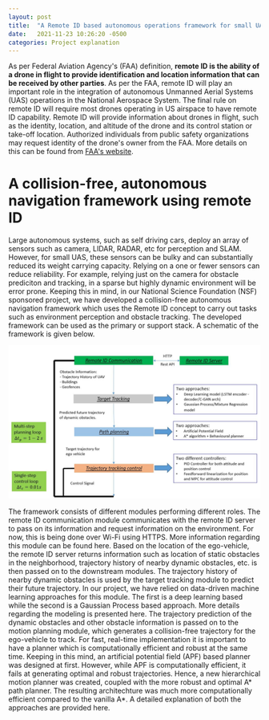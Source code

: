 ```yaml
---
layout: post
title:  "A Remote ID based autonomous operations framework for small UAS"
date:   2021-11-23 10:26:20 -0500
categories: Project explanation
---
```


As per Federal Aviation Agency's (FAA) definition, **remote ID is the ability of a drone in flight to provide identification and location information that can be received by other parties**. As per the FAA, remote ID will play an important role in the integration of autonomous Unmanned Aerial Systems (UAS) operations in the National Aerospace System. The final rule on remote ID will require most drones operating in US airspace to have remote ID capability. Remote ID will provide information about drones in flight, such as the identity, location, and altitude of the drone and its control station or take-off location. Authorized individuals from public safety organizations may request identity of the drone's owner from the FAA. More details on this can be found from [FAA's website](https://www.faa.gov/uas/getting_started/remote_id/).

# A collision-free, autonomous navigation framework using remote ID

Large autonomous systems, such as self driving cars, deploy an array of sensors such as camera, LIDAR, RADAR, etc for perception and SLAM. However, for small UAS, these sensors can be bulky and can substantially reduced its weight carrying capacity. Relying on a one or fewer sensors can reduce reliability. For example, relying just on the camera for obstacle prediciton and tracking, in a sparse but highly dynamic environment will be error prone. Keeping this in mind, in our National Science Foundation (NSF) sponsored project, we have developed a collision-free autonomous navigation framework which uses the Remote ID concept to carry out tasks such as environment perception and obstacle tracking. The developed framework can be used as the primary or support stack. A schematic of the framework is given below. 

<img src="/images/framework_schematic.JPG" alt="Schematic for the UAS navigation framework" width="800"/>

The framework consists of different modules performing different roles. The remote ID communication module communicates with the remote ID server to pass on its information and request information on the environment. For now, this is being done over Wi-Fi using HTTPS. More information regarding this module can be found here. Based on the location of the ego-vehicle, the remote ID server returns information such as location of static obstacles in the neighborhood, trajectory history of nearby dynamic obstacles, etc. is then passed on to the downstream modules. The trajectory history of nearby dynamic obstacles is used by the target tracking module to predict their future trajectory. In our project, we have relied on data-driven machine learning approaches for this module. The first is a deep learning based while the second is a Gaussian Process based approach. More details regarding the modeling is presented here. The trajectory prediction of the dynamic obstacles and other obstacle information is passed on to the motion planning module, which generates a collision-free trajectory for the ego-vehicle to track. For fast, real-time implementation it is important to have a planner which is computationally efficient and robust at the same time. Keeping in this mind, an artificial potential field (APF) based planner was designed at first. However, while APF is computationally efficient, it fails at generating optimal and robust trajectories. Hence, a new hierarchical motion planner was created, coupled with the more robust and optimal A* path planner. The resulting architechture was much more computationally efficient compared to the vanilla A*. A detailed explanation of both the approaches are provided here.     



